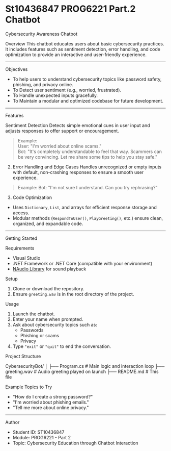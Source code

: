 # St10436847 PROG6221 Part.2 Chatbot

Cybersecurity Awareness Chatbot

Overview
This chatbot educates users about basic cybersecurity practices. It includes features such as sentiment detection, error handling, and code optimization to provide an interactive and user-friendly experience.

---
Objectives
- To help users to understand cybersecurity topics like password safety, phishing, and privacy online.
- To Detect user sentiment (e.g., worried, frustrated).
- To Handle unexpected inputs gracefully.
- To Maintain a modular and optimized codebase for future development.

---

Features

Sentiment Detection
Detects simple emotional cues in user input and adjusts responses to offer support or encouragement.
> Example:  
> User: "I'm worried about online scams."  
> Bot: "It's completely understandable to feel that way. Scammers can be very convincing. Let me share some tips to help you stay safe."

2. Error Handling and Edge Cases
Handles unrecognized or empty inputs with default, non-crashing responses to ensure a smooth user experience.
> Example: 
> Bot: "I'm not sure I understand. Can you try rephrasing?"

3. Code Optimization
- Uses `Dictionary`, `List`, and arrays for efficient response storage and access.
- Modular methods (`RespondToUser()`, `PlayGreeting()`, etc.) ensure clean, organized, and expandable code.

---

Getting Started

Requirements
- Visual Studio
- .NET Framework or .NET Core (compatible with your environment)
- [NAudio Library](https://github.com/naudio/NAudio) for sound playback

Setup
1. Clone or download the repository.
2. Ensure `greeting.wav` is in the root directory of the project.

Usage

1. Launch the chatbot.
2. Enter your name when prompted.
3. Ask about cybersecurity topics such as:
   - Passwords
   - Phishing or scams
   - Privacy
4. Type `"exit"` or `"quit"` to end the conversation.

Project Structure

CybersecurityBot/
│
├── Program.cs            # Main logic and interaction loop
├── greeting.wav          # Audio greeting played on launch
├── README.md             # This file


Example Topics to Try
- "How do I create a strong password?"
- "I'm worried about phishing emails."
- "Tell me more about online privacy."

---
Author
- Student ID: ST10436847  
- Module: PROG6221 - Part 2  
- Topic: Cybersecurity Education through Chatbot Interaction


